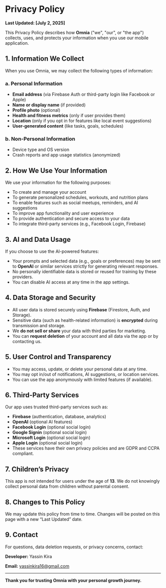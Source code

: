 # Privacy Policy

**Last Updated: [July 2, 2025]**

This Privacy Policy describes how **Omnia** ("we", "our", or "the app") collects, uses, and protects your information when you use our mobile application.

## 1. Information We Collect

When you use Omnia, we may collect the following types of information:

### a. Personal Information
- **Email address** (via Firebase Auth or third-party login like Facebook or Apple)
- **Name or display name** (if provided)
- **Profile photo** (optional)
- **Health and fitness metrics** (only if user provides them)
- **Location** (only if you opt in for features like local event suggestions)
- **User-generated content** (like tasks, goals, schedules)

### b. Non-Personal Information
- Device type and OS version
- Crash reports and app usage statistics (anonymized)

## 2. How We Use Your Information

We use your information for the following purposes:
- To create and manage your account
- To generate personalized schedules, workouts, and nutrition plans
- To enable features such as social meetups, reminders, and AI suggestions
- To improve app functionality and user experience
- To provide authentication and secure access to your data
- To integrate third-party services (e.g., Facebook Login, Firebase)

## 3. AI and Data Usage

If you choose to use the AI-powered features:
- Your prompts and selected data (e.g., goals or preferences) may be sent to **OpenAI** or similar services strictly for generating relevant responses.
- No personally identifiable data is stored or reused for training by these providers.
- You can disable AI access at any time in the app settings.

## 4. Data Storage and Security

- All user data is stored securely using **Firebase** (Firestore, Auth, and Storage).
- Sensitive data (such as health-related information) is **encrypted** during transmission and storage.
- We **do not sell or share** your data with third parties for marketing.
- You can **request deletion** of your account and all data via the app or by contacting us.

## 5. User Control and Transparency

- You may access, update, or delete your personal data at any time.
- You may opt in/out of notifications, AI suggestions, or location services.
- You can use the app anonymously with limited features (if available).

## 6. Third-Party Services

Our app uses trusted third-party services such as:
- **Firebase** (authentication, database, analytics)
- **OpenAI** (optional AI features)
- **Facebook Login** (optional social login)
- **Google Signin** (optional social login)
- **Microsoft Login** (optional social login)
- **Apple Login** (optional social login)
- These services have their own privacy policies and are GDPR and CCPA compliant.

## 7. Children’s Privacy

This app is not intended for users under the age of **13**. We do not knowingly collect personal data from children without parental consent.

## 8. Changes to This Policy

We may update this policy from time to time. Changes will be posted on this page with a new “Last Updated” date.

## 9. Contact

For questions, data deletion requests, or privacy concerns, contact:

**Developer:** Yassin Kira

**Email:** yassinkira16@gmail.com 

---

**Thank you for trusting Omnia with your personal growth journey.**

